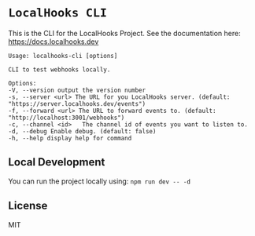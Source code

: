 # `LocalHooks CLI`

This is the CLI for the LocalHooks Project. See the documentation here: https://docs.localhooks.dev

```
Usage: localhooks-cli [options]

CLI to test webhooks locally.

Options:
-V, --version output the version number
-s, --server <url> The URL for you LocalHooks server. (default: "https://server.localhooks.dev/events")
-f, --forward <url> The URL to forward events to. (default: "http://localhost:3001/webhooks")
-c, --channel <id>   The channel id of events you want to listen to.
-d, --debug Enable debug. (default: false)
-h, --help display help for command

```

## Local Development

You can run the project locally using: `npm run dev -- -d`

## License

MIT
